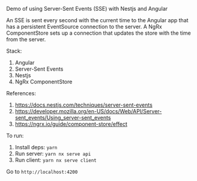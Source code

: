 Demo of using Server-Sent Events (SSE) with Nestjs and Angular

An SSE is sent every second with the current time to the Angular app that has a persistent EventSource connection
to the server. A NgRx ComponentStore sets up a connection that updates the store with the time from the server.

Stack: 

1. Angular
2. Server-Sent Events
3. Nestjs
4. NgRx ComponentStore

References:
1. https://docs.nestjs.com/techniques/server-sent-events
2. https://developer.mozilla.org/en-US/docs/Web/API/Server-sent_events/Using_server-sent_events
3. https://ngrx.io/guide/component-store/effect

To run:
1. Install deps: `yarn`
2. Run server: `yarn nx serve api`
3. Run client: `yarn nx serve client`

Go to `http://localhost:4200`
